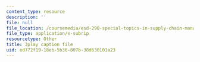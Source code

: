 ```yaml
---
content_type: resource
description: ''
file: null
file_location: /coursemedia/esd-290-special-topics-in-supply-chain-management-spring-2005/ed772f1918eb5b36807b38d630101a23_-3tiysis4BM.vtt
file_type: application/x-subrip
resourcetype: Other
title: 3play caption file
uid: ed772f19-18eb-5b36-807b-38d630101a23
---
```

